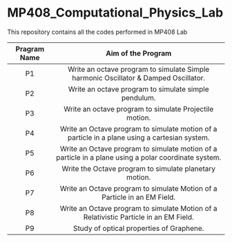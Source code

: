 # MP408_Computational_Physics_Lab
This repository contains all the codes performed in MP408 Lab

|Pragram Name |Aim of the Program|
|:-----------:|:----------------:|
|P1           |Write an octave program to simulate Simple harmonic Oscillator & Damped Oscillator.|
|P2           |Write an octave program to simulate simple pendulum.|
|P3           |Write an octave program to simulate Projectile motion.|
|P4           |Write an Octave program to simulate motion of a particle in a plane using a cartesian system.|
|P5           |Write an Octave program to simulate motion of a particle in a plane using a polar coordinate system.|
|P6           |Write the Octave program to simulate planetary motion.|
|P7           |Write an Octave program to simulate Motion of a Particle in an EM Field.|
|P8           |Write an Octave program to simulate Motion of a Relativistic Particle in an EM Field.|
|P9           |Study of optical properties of Graphene. |
